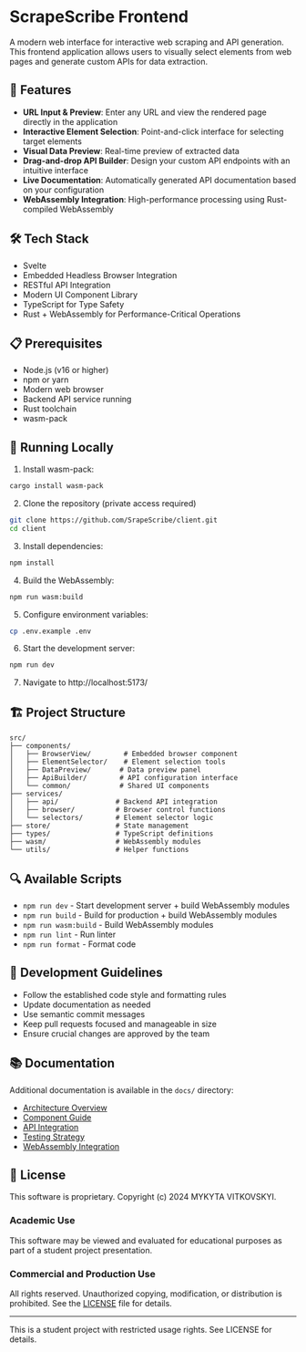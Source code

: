 # ScrapeScribe Frontend

A modern web interface for interactive web scraping and API generation. This frontend application allows users to visually select elements from web pages and generate custom APIs for data extraction.

## 🚀 Features

- **URL Input & Preview**: Enter any URL and view the rendered page directly in the application
- **Interactive Element Selection**: Point-and-click interface for selecting target elements
- **Visual Data Preview**: Real-time preview of extracted data
- **Drag-and-drop API Builder**: Design your custom API endpoints with an intuitive interface
- **Live Documentation**: Automatically generated API documentation based on your configuration
- **WebAssembly Integration**: High-performance processing using Rust-compiled WebAssembly

## 🛠️ Tech Stack

- Svelte
- Embedded Headless Browser Integration
- RESTful API Integration
- Modern UI Component Library
- TypeScript for Type Safety
- Rust + WebAssembly for Performance-Critical Operations

## 📋 Prerequisites

- Node.js (v16 or higher)
- npm or yarn
- Modern web browser
- Backend API service running
- Rust toolchain
- wasm-pack

## 🚀 Running Locally

1. Install wasm-pack:
```bash
cargo install wasm-pack
```

2. Clone the repository (private access required)
```bash
git clone https://github.com/SrapeScribe/client.git
cd client
```

3. Install dependencies:
```bash
npm install
```

4. Build the WebAssembly:
```bash
npm run wasm:build
```

5. Configure environment variables:
```bash
cp .env.example .env
```

6. Start the development server:
```bash
npm run dev
```

7. Navigate to http://localhost:5173/

## 🏗️ Project Structure

```
src/
├── components/
│   ├── BrowserView/        # Embedded browser component
│   ├── ElementSelector/    # Element selection tools
│   ├── DataPreview/       # Data preview panel
│   ├── ApiBuilder/        # API configuration interface
│   └── common/            # Shared UI components
├── services/
│   ├── api/              # Backend API integration
│   ├── browser/          # Browser control functions
│   └── selectors/        # Element selector logic
├── store/                # State management
├── types/                # TypeScript definitions
├── wasm/                 # WebAssembly modules
└── utils/                # Helper functions
```

## 🔍 Available Scripts

- `npm run dev` - Start development server + build WebAssembly modules
- `npm run build` - Build for production + build WebAssembly modules
- `npm run wasm:build` - Build WebAssembly modules
- `npm run lint` - Run linter
- `npm run format` - Format code

## 📝 Development Guidelines

- Follow the established code style and formatting rules
- Update documentation as needed
- Use semantic commit messages
- Keep pull requests focused and manageable in size
- Ensure crucial changes are approved by the team

## 📚 Documentation

Additional documentation is available in the `docs/` directory:

- [Architecture Overview](docs/architecture.md)
- [Component Guide](docs/components.md)
- [API Integration](docs/api-integration.md)
- [Testing Strategy](docs/testing.md)
- [WebAssembly Integration](docs/wasm.md)

## 📄 License

This software is proprietary. Copyright (c) 2024 MYKYTA VITKOVSKYI.

### Academic Use
This software may be viewed and evaluated for educational purposes as part of a student project presentation.

### Commercial and Production Use
All rights reserved. Unauthorized copying, modification, or distribution is prohibited. See the [LICENSE](LICENSE) file for details.

---
This is a student project with restricted usage rights. See LICENSE for details.
